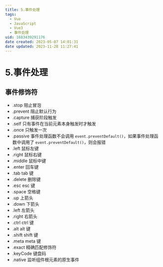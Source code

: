 ```yaml
---
title: 5.事件处理
tags: 
  - Vue
  - JavaScript
  - Vue3
  - 事件处理
uid: 1683439291176
date created: 2023-05-07 14:01:31
date updated: 2023-11-28 11:27:41
---
```


# 5.事件处理

## 事件修饰符

- .stop 阻止冒泡
- .prevent 阻止默认行为
- .capture 捕获阶段触发
- .self 只有事件在当前元素本身触发时才触发
- .once 只触发一次
- .passive 事件处理函数不会调用 `event.preventDefault()`，如果事件处理函数中调用了 `event.preventDefault()`，则会报错
- .left 鼠标左键
- .right 鼠标右键
- .middle 鼠标中键
- .enter 回车键
- .tab tab 键
- .delete 删除键
- .esc esc 键
- .space 空格键
- .up 上箭头
- .down 下箭头
- .left 左箭头
- .right 右箭头
- .ctrl ctrl 键
- .alt alt 键
- .shift shift 键
- .meta meta 键
- .exact 精确匹配修饰符
- .keyCode 键盘码
- .native 监听组件根元素的原生事件

